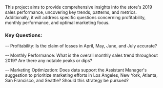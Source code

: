 This project aims to provide comprehensive insights into the store's 2019 sales performance, uncovering key trends, patterns, and metrics. Additionally, it will address specific questions concerning profitability, monthly performance, and optimal marketing focus.

### Key Questions:

-- Profitability: Is the claim of losses in April, May, June, and July accurate?

-- Monthly Performance: What is the overall monthly sales trend throughout 2019? Are there any notable peaks or dips?

-- Marketing Optimization: Does data support the Assistant Manager's suggestion to prioritize marketing efforts in Los Angeles, New York, Atlanta, San Francisco, and Seattle? Should this strategy be pursued?
